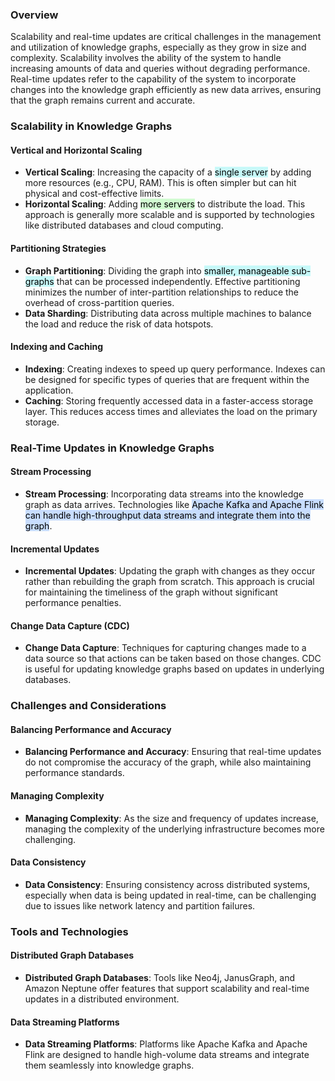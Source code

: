 ### Overview

Scalability and real-time updates are critical challenges in the management and utilization of knowledge graphs, especially as they grow in size and complexity. Scalability involves the ability of the system to handle increasing amounts of data and queries without degrading performance. Real-time updates refer to the capability of the system to incorporate changes into the knowledge graph efficiently as new data arrives, ensuring that the graph remains current and accurate.

### Scalability in Knowledge Graphs

#### Vertical and Horizontal Scaling
- **Vertical Scaling**: Increasing the capacity of a <mark style="background: #ABF7F7A6;">single server</mark> by adding more resources (e.g., CPU, RAM). This is often simpler but can hit physical and cost-effective limits.
- **Horizontal Scaling**: Adding <mark style="background: #BBFABBA6;">more servers</mark> to distribute the load. This approach is generally more scalable and is supported by technologies like distributed databases and cloud computing.

#### Partitioning Strategies
- **Graph Partitioning**: Dividing the graph into <mark style="background: #ABF7F7A6;">smaller, manageable sub-graphs</mark> that can be processed independently. Effective partitioning minimizes the number of inter-partition relationships to reduce the overhead of cross-partition queries.
- **Data Sharding**: Distributing data across multiple machines to balance the load and reduce the risk of data hotspots.

#### Indexing and Caching
- **Indexing**: Creating indexes to speed up query performance. Indexes can be designed for specific types of queries that are frequent within the application.
- **Caching**: Storing frequently accessed data in a faster-access storage layer. This reduces access times and alleviates the load on the primary storage.

### Real-Time Updates in Knowledge Graphs

#### Stream Processing
- **Stream Processing**: Incorporating data streams into the knowledge graph as data arrives. Technologies like <mark style="background: #ADCCFFA6;">Apache Kafka and Apache Flink can handle high-throughput data streams and integrate them into the graph</mark>.

#### Incremental Updates
- **Incremental Updates**: Updating the graph with changes as they occur rather than rebuilding the graph from scratch. This approach is crucial for maintaining the timeliness of the graph without significant performance penalties.

#### Change Data Capture (CDC)
- **Change Data Capture**: Techniques for capturing changes made to a data source so that actions can be taken based on those changes. CDC is useful for updating knowledge graphs based on updates in underlying databases.

### Challenges and Considerations

#### Balancing Performance and Accuracy
- **Balancing Performance and Accuracy**: Ensuring that real-time updates do not compromise the accuracy of the graph, while also maintaining performance standards.

#### Managing Complexity
- **Managing Complexity**: As the size and frequency of updates increase, managing the complexity of the underlying infrastructure becomes more challenging.

#### Data Consistency
- **Data Consistency**: Ensuring consistency across distributed systems, especially when data is being updated in real-time, can be challenging due to issues like network latency and partition failures.

### Tools and Technologies

#### Distributed Graph Databases
- **Distributed Graph Databases**: Tools like Neo4j, JanusGraph, and Amazon Neptune offer features that support scalability and real-time updates in a distributed environment.

#### Data Streaming Platforms
- **Data Streaming Platforms**: Platforms like Apache Kafka and Apache Flink are designed to handle high-volume data streams and integrate them seamlessly into knowledge graphs.